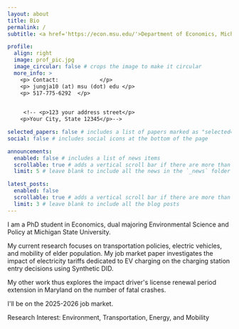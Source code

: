 ```yaml
---
layout: about
title: Bio
permalink: /
subtitle: <a href='https://econ.msu.edu/'>Department of Economics, Michigan State Univeristy</a>.

profile:
  align: right
  image: prof_pic.jpg
  image_circular: false # crops the image to make it circular
  more_info: >
    <p> Contact:             </p>
    <p> jungja10 (at) msu (dot) edu </p>
    <p> 517-775-6292  </p>

   
     <!-- <p>123 your address street</p>
    <p>Your City, State 12345</p>-->

selected_papers: false # includes a list of papers marked as "selected={true}"
social: false # includes social icons at the bottom of the page

announcements:
  enabled: false # includes a list of news items
  scrollable: true # adds a vertical scroll bar if there are more than 3 news items
  limit: 5 # leave blank to include all the news in the `_news` folder

latest_posts:
  enabled: false
  scrollable: true # adds a vertical scroll bar if there are more than 3 new posts items
  limit: 3 # leave blank to include all the blog posts
---
```


I am a PhD student in Economics, dual majoring Environmental Science and Policy at Michigan State University. 

My current research focuses on transportation policies, electric vehicles, and mobility of elder population.  My job market paper investigates the impact of electricity tariffs dedicated to EV charging on the charging station entry decisions using Synthetic DID.

My other work thus explores the impact driver's license renewal period extension in Maryland on the number of fatal crashes.

I'll be on the 2025-2026 job market.

Research Interest: Environment, Transportation, Energy, and Mobility

<!--Link to your favorite [subreddit](http://reddit.com). You can put a picture in, too. The code is already in, just name your picture `prof_pic.jpg` and put it in the `img/` folder.

Put your address / P.O. box / other info right below your picture. You can also disable any of these elements by editing `profile` property of the YAML header of your `_pages/about.md`. Edit `_bibliography/papers.bib` and Jekyll will render your [publications page](/al-folio/publications/) automatically.

Link to your social media connections, too. This theme is set up to use [Font Awesome icons](https://fontawesome.com/) and [Academicons](https://jpswalsh.github.io/academicons/), like the ones below. Add your Facebook, Twitter, LinkedIn, Google Scholar, or just disable all of them.-->
